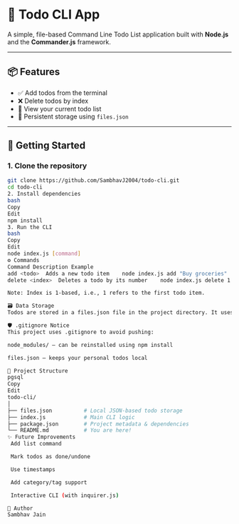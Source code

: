 # 📝 Todo CLI App

A simple, file-based Command Line Todo List application built with **Node.js** and the **Commander.js** framework.

---

## 📦 Features

- ✅ Add todos from the terminal  
- ❌ Delete todos by index  
- 📄 View your current todo list  
- 💾 Persistent storage using `files.json`

---

## 🚀 Getting Started

### 1. Clone the repository

```bash
git clone https://github.com/SambhavJ2004/todo-cli.git
cd todo-cli
2. Install dependencies
bash
Copy
Edit
npm install
3. Run the CLI
bash
Copy
Edit
node index.js [command]
⚙️ Commands
Command	Description	Example
add <todo>	Adds a new todo item	node index.js add "Buy groceries"
delete <index>	Deletes a todo by its number	node index.js delete 1

Note: Index is 1-based, i.e., 1 refers to the first todo item.

🗃️ Data Storage
Todos are stored in a files.json file in the project directory. It uses JSON format to store an array of todo objects.

🛡️ .gitignore Notice
This project uses .gitignore to avoid pushing:

node_modules/ — can be reinstalled using npm install

files.json — keeps your personal todos local

📂 Project Structure
pgsql
Copy
Edit
todo-cli/
│
├── files.json          # Local JSON-based todo storage
├── index.js            # Main CLI logic
├── package.json        # Project metadata & dependencies
└── README.md           # You are here!
✨ Future Improvements
 Add list command

 Mark todos as done/undone

 Use timestamps

 Add category/tag support

 Interactive CLI (with inquirer.js)

🙌 Author
Sambhav Jain
